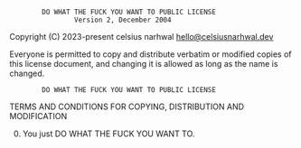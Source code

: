             DO WHAT THE FUCK YOU WANT TO PUBLIC LICENSE
                    Version 2, December 2004

 Copyright (C) 2023-present celsius narhwal <hello@celsiusnarhwal.dev>

 Everyone is permitted to copy and distribute verbatim or modified
 copies of this license document, and changing it is allowed as long
 as the name is changed.

            DO WHAT THE FUCK YOU WANT TO PUBLIC LICENSE
   TERMS AND CONDITIONS FOR COPYING, DISTRIBUTION AND MODIFICATION

  0. You just DO WHAT THE FUCK YOU WANT TO.